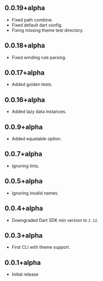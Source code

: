 ## 0.0.19+alpha

* Fixed path combine.
* Fixed default dart config.
* Fixing missing theme test directory.

## 0.0.18+alpha

* Fixed winding rule parsing.

## 0.0.17+alpha

* Added golden tests.

## 0.0.16+alpha

* Added lazy data instances.

## 0.0.9+alpha

* Added equatable option.

## 0.0.7+alpha

* Ignoring lints.

## 0.0.5+alpha

* Ignoring invalid names.

## 0.0.4+alpha

* Downgraded Dart SDK min version to `2.12`.

## 0.0.3+alpha

* First CLI with theme support.

## 0.0.1+alpha

* Initial release
